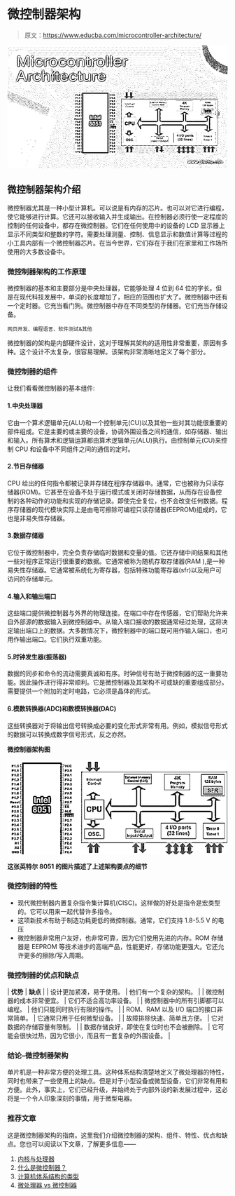 # 微控制器架构

> 原文：<https://www.educba.com/microcontroller-architecture/>

![Microcontroller Architecture](img/5eee1d1531eb94d75ca8e89f2c4f1d2b.png)



## 微控制器架构介绍

微控制器尤其是一种小型计算机。可以说是有内存的芯片。也可以对它进行编程，使它能够进行计算。它还可以接收输入并生成输出。在控制器必须行使一定程度的控制的任何设备中，都存在微控制器。它们在任何使用中的设备的 LCD 显示器上显示不同类型和整数的字符。需要处理测量、控制、信息显示和数值计算等过程的小工具内部有一个微控制器芯片。在当今世界，它们存在于我们在家里和工作场所使用的大多数设备中。

### 微控制器架构的工作原理

微控制器的基本和主要部分是中央处理器，它能够处理 4 位到 64 位的字长。但是在现代科技发展中，单词的长度增加了，相应的范围也扩大了。微控制器中还有一个定时器。它充当看门狗。微控制器中存在不同类型的存储器。它们充当存储设备。

<small>网页开发、编程语言、软件测试&其他</small>

微控制器的架构是内部硬件设计，这对于理解其架构的适用性非常重要，原因有多种。这个设计不太复杂，很容易理解。该架构非常清晰地定义了每个部分。

### 微控制器的组件

让我们看看微控制器的基本组件:

#### 1.中央处理器

它由一个算术逻辑单元(ALU)和一个控制单元(CU)以及其他一些对其功能很重要的部件组成。它是主要的或主要的设备，协调外围设备之间的通信，如存储器、输出和输入。所有算术和逻辑运算都由算术逻辑单元(ALU)执行。由控制单元(CU)来控制 CPU 和设备中不同组件之间的通信的定时。

#### 2.节目存储器

CPU 给出的任何指令都被记录并存储在程序存储器中。通常，它也被称为只读存储器(ROM)。它甚至在设备不处于运行模式或关闭时存储数据，从而存在设备控制的各种动作的功能和实现的存储记录。即使完全复位，也不会改变任何数据。程序存储器的现代模块实际上是由电可擦除可编程只读存储器(EEPROM)组成的，它也是非易失性存储器。

#### 3.数据存储器

它位于微控制器中，完全负责存储临时数据和变量的值。它还存储中间结果和其他一些对程序正常运行很重要的数据。它通常被称为随机存取存储器(RAM ),是一种易失性存储器。它通常被系统化为寄存器，包括特殊功能寄存器(sfr)以及用户可访问的存储单元。

#### 4.输入和输出端口

这些端口提供微控制器与外界的物理连接。在端口中存在传感器，它们帮助允许来自外部源的数据输入到微控制器中。从输入端口接收的数据通常经过处理，这将决定输出端口上的数据。大多数情况下，微控制器中的端口既可用作输入端口，也可用作输出端口。它们执行双重功能。

#### 5.时钟发生器(振荡器)

数据的同步和命令的流动需要真诚和有序。时钟信号有助于微控制器的这一重要功能。因此操作进行得非常顺利。它是微控制器及其架构不可或缺的重要组成部分。需要提供一个附加的定时电路，它必须是晶体的形式。

#### 6.模数转换器(ADC)和数模转换器(DAC)

这些转换器对于将输出信号转换成必要的变化形式非常有用。例如，模拟信号形式的数据可以转换成数字信号形式，反之亦然。

**微控制器架构图**

![Microcontroller Architecture](img/85f6db534f1b833d1993b632de2817c0.png)



**这张英特尔 8051 的图片描述了上述架构要点的细节**

### 微控制器的特性

*   现代微控制器内置复杂指令集计算机(CISC)。这样做的好处是指令是宏类型的。它可以用来一起代替许多指令。
*   这项新技术有助于制造功耗更低的微控制器。通常，它们支持 1.8-5.5 V 的电压
*   微控制器非常用户友好，也非常可靠，因为它们使用先进的内存。ROM 存储器是 EEPROM 等技术进步的高端产品，性能更好，存储功能更强大。它还允许更多的擦除/写入周期。

### 微控制器的优点和缺点

| **优势** | **缺点** |
| 设计更加紧凑，易于使用。 | 他们有一个复杂的架构。 |
| 微控制器的成本非常便宜。 | 它们不适合高功率设备。 |
| 微控制器中的所有引脚都可以编程。 | 他们只能同时执行有限的操作。 |
| ROM、RAM 以及 I/O 端口的接口非常简单。 | 它通常只用于任何微型设备。 |
| 故障排除快速、简单且方便。 | 它对数据的存储容量有限制。 |
| 数据存储良好，即使在复位时也不会被删除。 | 它可能会很快过热，因为它很小，而且有一套复杂的外围设备。 |

### 结论–微控制器架构

单片机是一种非常方便的处理工具。这种体系结构清楚地定义了微处理器的特性，同时也带来了一些使用上的缺点。但是对于小型设备或微型设备，它们非常有用和方便。此外，事实上，它们已经升级，并始终处于内部外设的新发展过程中，这必将是一个令人印象深刻的事情，用于微型电器。

### 推荐文章

这是微控制器架构的指南。这里我们介绍微控制器的架构、组件、特性、优点和缺点。您也可以阅读以下文章，了解更多信息——

1.  [内核与处理器](https://www.educba.com/core-vs-processor/)
2.  [什么是微控制器？](https://www.educba.com/what-is-microcontroller/)
3.  [计算机体系结构的类型](https://www.educba.com/types-of-computer-architecture/)
4.  [微处理器 vs 微控制器](https://www.educba.com/microprocessor-vs-microcontroller/)






